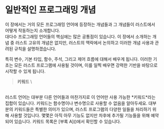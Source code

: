 # 일반적인 프로그래밍 개념

이 장에서는 거의 모든 프로그래밍 언어에 등장하는 개념들과 그 개념들이 러스트에서 어떻게 작동하는지 소개합니다.  
대다수 프로그래밍 언어들의 핵심에는 많은 공통점이 있습니다. 이 장에서 소개하는 개념 중 러스트 고유의 개념은 없지만, 러스트의 맥락에서 논의하고 이러한 개념 사용과 관려된 규칙을 설명하겠습니다.  
  
특히 변수, 기본 타입, 함수, 주석, 그리고 제어 흐름에 대해서 배우게 됩니다. 이러한 기초는 모든 러스트 프로그램에 사용될 것이며, 이를 일찍 배우면 강력한 기반을 바탕으로 시작할 수 있게 됩니다.  
  
> **키워드** \
<br/>
러스트 언어는 대부분 다른 언어들과 마찬가지로 이 언어만 사용 가능한 *키워드*라는 집합이 있습니다.  
키워드는 함수명이나 변수명으로 사용할 수 없음을 알아두세요. 대부분의 키워드들은 특별한 의미가 있으며, 러스트 프로그램의 다양한 일들을 처리하기 위해 사용할 것입니다. 몇몇은 아직 아무 기능도 없지만 차후에 추가될 기능들을 위해 예약되어 있습니다. 키워드 목록은 [부록 A]()에서 확인할 수 있습니다.  